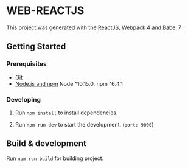 # WEB-REACTJS

This project was generated with the [ReactJS, Webpack 4 and Babel 7](https://medium.freecodecamp.org/how-to-use-reactjs-with-webpack-4-babel-7-and-material-design-ff754586f618)

## Getting Started

### Prerequisites

- [Git](https://git-scm.com/)
- [Node.js and npm](https://nodejs.org/en/) Node ^10.15.0, npm ^6.4.1

### Developing

1. Run `npm install` to install dependencies.

2. Run `npm run dev` to start the development. (`port: 9000`)

## Build & development

Run `npm run build` for building project.

